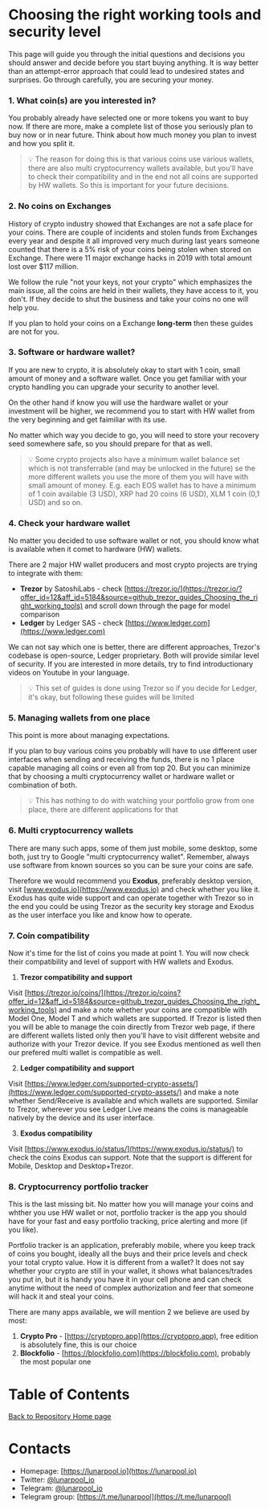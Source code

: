 # Choosing the right working tools and security level
This page will guide you through the initial questions and decisions you should answer and decide before you start buying anything. It is way better than an attempt-error approach that could lead to undesired states and surprises. Go through carefully, you are securing your money.

### 1. What coin(s) are you interested in?

You probably already have selected one or more tokens you want to buy now. If there are more, make a complete list of those you seriously plan to buy now or in near future. Think about how much money you plan to invest and how you split it.

> :bulb: The reason for doing this is that various coins use various wallets, there are also multi cryptocurrency wallets available, but you'll have to check their compatibility and in the end not all coins are supported by HW wallets. So this is important for your future decisions.

### 2. No coins on Exchanges

History of crypto industry showed that Exchanges are not a safe place for your coins. There are couple of incidents and stolen funds from Exchanges every year and despite it all improved very much during last years someone counted that there is a 5% risk of your coins being stolen when stored on Exchange. There were 11 major exchange hacks in 2019 with total amount lost over $117 million.

We follow the rule "not your keys, not your crypto" which emphasizes the main issue, all the coins are held in their wallets, they have access to it, you don't. If they decide to shut the business and take your coins no one will help you.

If you plan to hold your coins on a Exchange **long-term** then these guides are not for you.

### 3. Software or hardware wallet?

If you are new to crypto, it is absolutely okay to start with 1 coin, small amount of money and a software wallet. Once you get familiar with your crypto handling you can upgrade your security to another level.

On the other hand if know you will use the hardware wallet or your investment will be higher, we recommend you to start with HW wallet from the very beginning and get faimiliar with its use.

No matter which way you decide to go, you will need to store your recovery seed somewhere safe, so you should prepare for that as well.

> :bulb: Some crypto projects also have a minimum wallet balance set which is not transferrable (and may be unlocked in the future) se the more different wallets you use the more of them you will have with small amount of money. E.g. each EOS wallet has to have a minimum of 1 coin available (3 USD), XRP had 20 coins (6 USD), XLM 1 coin (0,1 USD) and so on.

### 4. Check your hardware wallet

No matter you decided to use software wallet or not, you should know what is available when it comet to hardware (HW) wallets.

There are 2 major HW wallet producers and most crypto projects are trying to integrate with them:

* **Trezor** by SatoshiLabs - check [https://trezor.io/](https://trezor.io/?offer_id=12&aff_id=5184&source=github_trezor_guides_Choosing_the_right_working_tools) and scroll down through the page for model comparison
* **Ledger** by Ledger SAS - check [https://www.ledger.com](https://www.ledger.com)

We can not say which one is better, there are different approaches, Trezor's codebase is open-source, Ledger proprietary. Both will provide similar level of security. If you are interested in more details, try to find introductionary videos on Youtube in your language.

> :bulb: This set of guides is done using Trezor so if you decide for Ledger, it's okay, but following these guides will be limited

### 5. Managing wallets from one place

This point is more about managing expectations.

If you plan to buy various coins you probably will have to use different user interfaces when sending and receiving the funds, there is no 1 place capable managing all coins or even all from top 20. But you can minimize that by choosing a multi cryptocurrency wallet or hardware wallet or combination of both.

> :bulb: This has nothing to do with watching your portfolio grow from one place, there are different applications for that

### 6. Multi cryptocurrency wallets

There are many such apps, some of them just mobile, some desktop, some both, just try to Google "multi cryptocurrency wallet". Remember, always use software from known sources so you can be sure your coins are safe.

Therefore we would recommend you **Exodus**, preferably desktop version, visit [www.exodus.io](https://www.exodus.io) and check whether you like it. Exodus has quite wide support and can operate together with Trezor so in the end you could be using Trezor as the security key storage and Exodus as the user interface you like and know how to operate.

### 7. Coin compatibility

Now it's time for the list of coins you made at point 1. You will now check their compatibility and level of support with HW wallets and Exodus.

1. **Trezor compatibility and support**

Visit [https://trezor.io/coins/](https://trezor.io/coins?offer_id=12&aff_id=5184&source=github_trezor_guides_Choosing_the_right_working_tools) and make a note whether your coins are compatible with Model One, Model T and which wallets are supported. If Trezor is listed then you will be able to manage the coin directly from Trezor web page, if there are different wallets listed only then you'll have to visit different website and authorize with your Trezor device. If you see Exodus mentioned as well then our prefered multi wallet is compatible as well.

2. **Ledger compatibility and support**

Visit [https://www.ledger.com/supported-crypto-assets/](https://www.ledger.com/supported-crypto-assets/) and make a note whether Send/Receive is available and which wallets are supported. Similar to Trezor, wherever you see Ledger Live means the coins is manageable natively by the device and its user interface.

3. **Exodus compatibility**

Visit [https://www.exodus.io/status/](https://www.exodus.io/status/) to check the coins Exodus can support. Note that the support is different for Mobile, Desktop and Desktop+Trezor.

### 8. Cryptocurrency portfolio tracker

This is the last missing bit. No matter how you will manage your coins and whther you use HW wallet or not, portfolio tracker is the app you should have for your fast and easy portfolio tracking, price alerting and more (if you like).

Portfolio tracker is an application, preferably mobile, where you keep track of coins you bought, ideally all the buys and their price levels and check your total crypto value. How it is different from a wallet? It does not say whether your crypto are still in your wallet, it shows what balances/trades you put in, but it is handy you have it in your cell phone and can check anytime without the need of complex authorization and feer that someone will hack it and steal your coins.

There are many apps available, we will mention 2 we believe are used by most:
1. **Crypto Pro** - [https://cryptopro.app](https://cryptopro.app), free edition is absolutely fine, this is our choice
2. **Blockfolio** - [https://blockfolio.com](https://blockfolio.com), probably the most popular one

# Table of Contents

[Back to Repository Home page](../README.md)

# Contacts

* Homepage: [https://lunarpool.io](https://lunarpool.io)
* Twitter: [@lunarpool_io](https://twitter.com/lunarpool_io)
* Telegram: [@lunarpool_io](https://t.me/lunarpool_io)
* Telegram group: [https://t.me/lunarpool](https://t.me/lunarpool)
